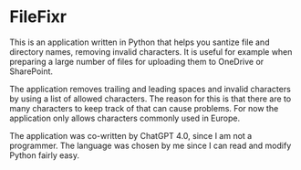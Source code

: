 # FileFixr

This is an application written in Python that helps you santize file and directory names, removing invalid characters. It is useful for example when preparing a large number of files for uploading them to OneDrive or SharePoint.

The application removes trailing and leading spaces and invalid characters by using a list of allowed characters. The reason for this is that there are to many characters to keep track of that can cause problems. For now the application only allows characters commonly used in Europe.

The application was co-written by ChatGPT 4.0, since I am not a programmer. The language was chosen by me since I can read and modify Python fairly easy.
